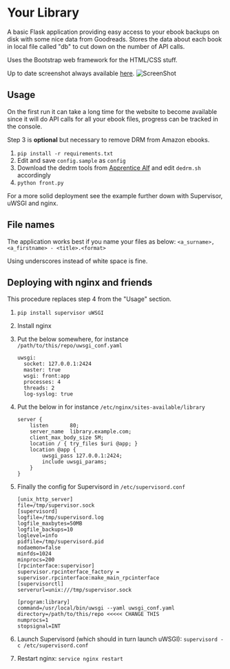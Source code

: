 Your Library
====

A basic Flask application providing easy access to your ebook backups on disk with some nice data from Goodreads. Stores the data about each book in local file called "db" to cut down on the number of API calls.

Uses the Bootstrap web framework for the HTML/CSS stuff.

Up to date screenshot always available [here](http://nyxi.eu/pics/projects/library.jpg).
![ScreenShot](http://nyxi.eu/pics/projects/library.jpg)

Usage
-----
On the first run it can take a long time for the website to become available since it will do API calls for all your ebook files, progress can be tracked in the console.

Step 3 is __optional__ but necessary to remove DRM from Amazon ebooks.

1. `pip install -r requirements.txt`
2. Edit and save `config.sample` as `config`
3. Download the dedrm tools from [Apprentice Alf](http://apprenticealf.wordpress.com/) and edit `dedrm.sh` accordingly
4. `python front.py`

For a more solid deployment see the example further down with Supervisor, uWSGI and nginx.

File names
-----
The application works best if you name your files as below:
`<a_surname>, <a_firstname> - <title>.<format>`

Using underscores instead of white space is fine.

Deploying with nginx and friends
-----
This procedure replaces step 4 from the "Usage" section.

1. `pip install supervisor uWSGI`
2. Install nginx
3. Put the below somewhere, for instance `/path/to/this/repo/uwsgi_conf.yaml`

    ```
    uwsgi:
      socket: 127.0.0.1:2424
      master: true
      wsgi: front:app
      processes: 4
      threads: 2
      log-syslog: true
    ```

4. Put the below in for instance `/etc/nginx/sites-available/library`

    ```
    server {
        listen       80;
        server_name  library.example.com;
        client_max_body_size 5M;
        location / { try_files $uri @app; }
        location @app {
            uwsgi_pass 127.0.0.1:2424;
            include uwsgi_params;
        }
    }
    ```

5. Finally the config for Supervisord in `/etc/supervisord.conf`

    ```
    [unix_http_server]
    file=/tmp/supervisor.sock
    [supervisord]
    logfile=/tmp/supervisord.log
    logfile_maxbytes=50MB
    logfile_backups=10
    loglevel=info
    pidfile=/tmp/supervisord.pid
    nodaemon=false
    minfds=1024
    minprocs=200
    [rpcinterface:supervisor]
    supervisor.rpcinterface_factory = supervisor.rpcinterface:make_main_rpcinterface
    [supervisorctl]
    serverurl=unix:///tmp/supervisor.sock
    
    [program:library]
    command=/usr/local/bin/uwsgi --yaml uwsgi_conf.yaml
    directory=/path/to/this/repo <<<<< CHANGE THIS
    numprocs=1
    stopsignal=INT
    ```

6. Launch Supervisord (which should in turn launch uWSGI): `supervisord -c /etc/supervisord.conf`
7. Restart nginx: `service nginx restart`
